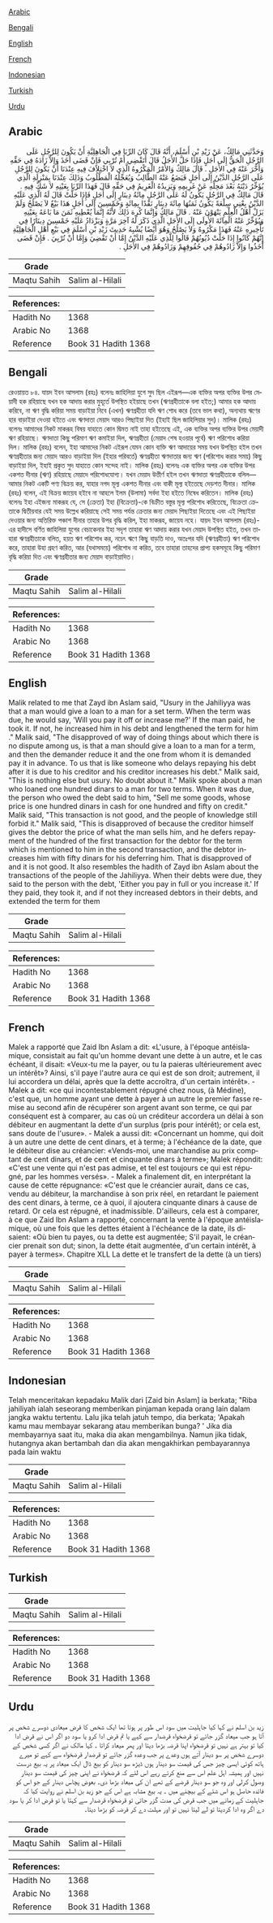 [Arabic](#arabic)

[Bengali](#bengali)

[English](#english)

[French](#french)

[Indonesian](#indonesian)

[Turkish](#turkish)

[Urdu](#urdu)

## Arabic


<div dir="rtl" lang="ar" style={{fontSize:'larger',backgroundColor:'#f8f9fa',padding:20}}>
وَحَدَّثَنِي مَالِكٌ، عَنْ زَيْدِ بْنِ أَسْلَمَ، أَنَّهُ قَالَ كَانَ الرِّبَا فِي الْجَاهِلِيَّةِ أَنْ يَكُونَ لِلرَّجُلِ عَلَى الرَّجُلِ الْحَقُّ إِلَى أَجَلٍ فَإِذَا حَلَّ الأَجَلُ قَالَ أَتَقْضِي أَمْ تُرْبِي فَإِنْ قَضَى أَخَذَ وَإِلاَّ زَادَهُ فِي حَقِّهِ وَأَخَّرَ عَنْهُ فِي الأَجَلِ ‏.‏ قَالَ مَالِكٌ وَالأَمْرُ الْمَكْرُوهُ الَّذِي لاَ اخْتِلاَفَ فِيهِ عِنْدَنَا أَنْ يَكُونَ لِلرَّجُلِ عَلَى الرَّجُلِ الدَّيْنُ إِلَى أَجَلٍ فَيَضَعُ عَنْهُ الطَّالِبُ وَيُعَجِّلُهُ الْمَطْلُوبُ وَذَلِكَ عِنْدَنَا بِمَنْزِلَةِ الَّذِي يُؤَخِّرُ دَيْنَهُ بَعْدَ مَحِلِّهِ عَنْ غَرِيمِهِ وَيَزِيدُهُ الْغَرِيمُ فِي حَقِّهِ قَالَ فَهَذَا الرِّبَا بِعَيْنِهِ لاَ شَكَّ فِيهِ ‏.‏ قَالَ مَالِكٌ فِي الرَّجُلِ يَكُونُ لَهُ عَلَى الرَّجُلِ مِائَةُ دِينَارٍ إِلَى أَجَلٍ فَإِذَا حَلَّتْ قَالَ لَهُ الَّذِي عَلَيْهِ الدَّيْنُ بِعْنِي سِلْعَةً يَكُونُ ثَمَنُهَا مِائَةَ دِينَارٍ نَقْدًا بِمِائَةٍ وَخَمْسِينَ إِلَى أَجَلٍ هَذَا بَيْعٌ لاَ يَصْلُحُ وَلَمْ يَزَلْ أَهْلُ الْعِلْمِ يَنْهَوْنَ عَنْهُ ‏.‏ قَالَ مَالِكٌ وَإِنَّمَا كُرِهَ ذَلِكَ لأَنَّهُ إِنَّمَا يُعْطِيهِ ثَمَنَ مَا بَاعَهُ بِعَيْنِهِ وَيُؤَخِّرُ عَنْهُ الْمِائَةَ الأُولَى إِلَى الأَجَلِ الَّذِي ذَكَرَ لَهُ آخِرَ مَرَّةٍ وَيَزْدَادُ عَلَيْهِ خَمْسِينَ دِينَارًا فِي تَأْخِيرِهِ عَنْهُ فَهَذَا مَكْرُوهٌ وَلاَ يَصْلُحُ وَهُوَ أَيْضًا يُشْبِهُ حَدِيثَ زَيْدِ بْنِ أَسْلَمَ فِي بَيْعِ أَهْلِ الْجَاهِلِيَّةِ إِنَّهُمْ كَانُوا إِذَا حَلَّتْ دُيُونُهُمْ قَالُوا لِلَّذِي عَلَيْهِ الدَّيْنُ إِمَّا أَنْ تَقْضِيَ وَإِمَّا أَنْ تُرْبِيَ ‏.‏ فَإِنْ قَضَى أَخَذُوا وَإِلاَّ زَادُوهُمْ فِي حُقُوقِهِمْ وَزَادُوهُمْ فِي الأَجَلِ ‏.‏
</div>
<div style={{backgroundColor:'#f8f9fa',padding:20, marginBottom: 10}}><table> <thead> <tr> <th>Grade</th> <th></th> </tr> </thead> <tbody> <tr><td>Maqtu Sahih</td><td>Salim al-Hilali</td></tr></tbody></table><table> <thead> <tr> <th>References:</th> <th></th> </tr> </thead> <tbody><tr><td>Hadith No</td><td>1368</td></tr><tr><td>Arabic No</td><td>1368</td></tr><tr><td>Reference</td><td>Book 31 Hadith 1368</td></tr></tbody></table></div>

## Bengali


<div dir="ltr" lang="bn" style={{fontSize:'larger',backgroundColor:'#f8f9fa',padding:20}}>
রেওয়ায়ত ৮৪. যায়দ ইবন আসলাম (রহঃ) বলেনঃ জাহিলিয়া যুগে সুদ ছিল এইরূপ—এক ব্যক্তির অপর ব্যক্তির উপর মেয়াদী হক রহিয়াছে যখন হক আদায় করার মুহূর্তে উপস্থিত হইয়াছে তখন (ঋণগ্রহীতাকে বলা হইত;) আমার হক আদায় করিবে, না ঋণ বৃদ্ধি করিয়া সময় বাড়াইয়া নিবে (এখন) ঋণগ্রহীতা যদি ঋণ শোধ করে (তবে ভাল কথা), অন্যথায় ঋণের হার বাড়াইয়া দেওয়া হইতে এবং ঋণদাতা মেয়াদ আরও পিছাইয়া দিত (ইহাই ছিল জাহিলিয়ার সুদ)। মালিক (রহঃ) বলেনঃ আমাদের নিকট মাকরূহ বিষয় যাহাতে কোন দ্বিমত নাই তাহা হইতেছে এই, এক ব্যক্তির অপর ব্যক্তির উপর মেয়াদী ঋণ রহিয়াছে। ঋণদাতা কিছু পরিমাণ ঋণ কমাইয়া দিল, ঋণগ্রহীতা (মেয়াদ শেষ হওয়ার পূর্বে) ঋণ পরিশোধ করিয়া দিল। মালিক (রহঃ) বলেন, ইহা আমাদের নিকট এইরূপ যেমন কোন ব্যক্তি ঋণ আদায়ের সময় যখন উপস্থিত হইল তখন ঋণগ্রহীতার জন্য মেয়াদ আরও বাড়াইয়া দিল (ইহার পরিবর্তে) ঋণগ্রহীতা ঋণদাতার জন্য ঋণ (পরিশোধ করার সময়) কিছু বাড়াইয়া দিল, ইহাই প্রকৃত সুদ যাহাতে কোন সন্দেহ নাই। মালিক (রহঃ) বলেনঃ এক ব্যক্তির অপর এক ব্যক্তির উপর একশত দীনার (ঋণ) রহিয়াছে মেয়াদে পরিশোধযোগ্য। যখন মেয়াদ উত্তীর্ণ হইল তখন ঋণদাতা ঋণগ্রহীতাকে বলিল—আমার নিকট একটি পণ্য বিক্রয় কর, যাহার নগদ মূল্য একশত দীনার এবং বাকী মূল্য হইতেছে দেড়শত দীনার। মালিক (রহঃ) বলেন, এই বিক্রয় জায়েয হইবে না আহলে ইলম (উলামা) সর্বদা ইহা হইতে নিষেধ করিতেন। মালিক (রহঃ) বলেনঃ ইহা এইজন্য মাকরূহ যে, সে (ক্রেতা) ইহা (বিক্রেতা)-কে বিক্রীত বস্তুর মূল্য পরিশোধ করিতেছে, বিক্রেতা ক্রেতাকে দ্বিতীয়বার যেই সময় উল্লেখ করিয়াছে সেই সময় পর্যন্ত ক্রেতার জন্য মেয়াদ পিছাইয়া দিতেছে এবং এই পিছাইয়া দেওয়ার জন্য অতিরিক্ত পঞ্চাশ দীনার তাহার উপর বৃদ্ধি করিল, ইহা মাকরূহ, জায়েয নহে। যায়দ ইবন আসলাম (রহঃ)-এর হাদীসে বর্ণিত জাহিলিয়া যুগের বেচাকেনার ইহা সদৃশ তাহারা ঋণ আদায় করার যখন মেয়াদ উপস্থিত হইত, তখন তাহারা ঋণগ্রহীতাকে বলিত, হয়ত ঋণ পরিশোধ কর, নচেৎ ঋণে কিছু বাড়তি দাও, অতঃপর যদি (ঋণগ্রহীতা) ঋণ পরিশোধ করে, তাহারা উহা গ্রহণ করিত, আর (যথাসময়ে) পরিশোধ না করিত, তবে তাহারা তাহদের প্রাপ্য হকসমূহে কিছু পরিমাণ বৃদ্ধি করিয়া দিত এবং ঋণগ্রহীতার জন্য মেয়াদ বাড়াইয়াদিত।
</div>
<div style={{backgroundColor:'#f8f9fa',padding:20, marginBottom: 10}}><table> <thead> <tr> <th>Grade</th> <th></th> </tr> </thead> <tbody> <tr><td>Maqtu Sahih</td><td>Salim al-Hilali</td></tr></tbody></table><table> <thead> <tr> <th>References:</th> <th></th> </tr> </thead> <tbody><tr><td>Hadith No</td><td>1368</td></tr><tr><td>Arabic No</td><td>1368</td></tr><tr><td>Reference</td><td>Book 31 Hadith 1368</td></tr></tbody></table></div>

## English


<div dir="ltr" lang="en" style={{fontSize:'larger',backgroundColor:'#f8f9fa',padding:20}}>
Malik related to me that Zayd ibn Aslam said, "Usury in the Jahiliyya was that a man would give a loan to a man for a set term. When the term was due, he would say, 'Will you pay it off or increase me?' If the man paid, he took it. If not, he increased him in his debt and lengthened the term for him ." Malik said, "The disapproved of way of doing things about which there is no dispute among us, is that a man should give a loan to a man for a term, and then the demander reduce it and the one from whom it is demanded pay it in advance. To us that is like someone who delays repaying his debt after it is due to his creditor and his creditor increases his debt." Malik said, "This is nothing else but usury. No doubt about it." Malik spoke about a man who loaned one hundred dinars to a man for two terms. When it was due, the person who owed the debt said to him, "Sell me some goods, whose price is one hundred dinars in cash for one hundred and fifty on credit." Malik said, "This transaction is not good, and the people of knowledge still forbid it." Malik said, "This is disapproved of because the creditor himself gives the debtor the price of what the man sells him, and he defers repayment of the hundred of the first transaction for the debtor for the term which is mentioned to him in the second transaction, and the debtor increases him with fifty dinars for his deferring him. That is disapproved of and it is not good. It also resembles the hadith of Zayd ibn Aslam about the transactions of the people of the Jahiliyya. When their debts were due, they said to the person with the debt, 'Either you pay in full or you increase it.' If they paid, they took it, and if not they increased debtors in their debts, and extended the term for them
</div>
<div style={{backgroundColor:'#f8f9fa',padding:20, marginBottom: 10}}><table> <thead> <tr> <th>Grade</th> <th></th> </tr> </thead> <tbody> <tr><td>Maqtu Sahih</td><td>Salim al-Hilali</td></tr></tbody></table><table> <thead> <tr> <th>References:</th> <th></th> </tr> </thead> <tbody><tr><td>Hadith No</td><td>1368</td></tr><tr><td>Arabic No</td><td>1368</td></tr><tr><td>Reference</td><td>Book 31 Hadith 1368</td></tr></tbody></table></div>

## French


<div dir="ltr" lang="fr" style={{fontSize:'larger',backgroundColor:'#f8f9fa',padding:20}}>
Malek a rapporté que Zaid Ibn Aslam a dit: «L'usure, à l'époque antéislamique, consistait au fait qu'un homme devant une dette à un autre, et le cas échéant, il disait: «Veux-tu me la payer, ou tu la paieras ultérieurement avec un intérêt»? Ainsi, s'il paye l'autre aura ce qui est de son droit; autrement, il lui accordera un délai, après que la dette accroîtra, d'un certain intérêt». - Malek a dit: «ce qui incontestablement répugné chez nous, (à Médine), c'est que, un homme ayant une dette à payer à un autre le premier fasse remise au second afin de récupérer son argent avant son terme, ce qui par conséquent est à comparer, au cas où un créditeur accordera un délai à son débiteur en augmentant la dette d'un surplus (pris pour intérêt); or cela est, sans doute de l'usure». - Malek a aussi dit: «Concernant un homme, qui doit à un autre une dette de cent dinars, et à terme; à l'échéance de la date, que le débiteur dise au créancier: «Vends-moi, une marchandise au prix comptant de cent dinars, et de cent et cinquante dinars à terme»; Malek répondit: «C'est une vente qui n'est pas admise, et tel est toujours ce qui est répugné, par les hommes versés». - Malek a finalement dit, en interprétant la cause de cette répugnance: «C'est que le créancier aurait, dans ce cas, vendu au débiteur, la marchandise à son prix réel, en retardant le paiement des cent dinars, à terme, ce à quoi, il ajoutera cinquante dinars à cause de retard. Or cela est répugné, et inadmissible. D'ailleurs, cela est à comparer, à ce que Zaid Ibn Aslam a rapporté, concernant la vente à l'époque antéislamique, où une fois que les dettes étaient à l'échéance de la date, ils disaient: «Où bien tu payes, ou ta dette est augmentée; S'il payait, le créancier prenait son dut; sinon, la dette était augmentée, d'un certain intérêt, à payer à termes». Chapitre XLL La dette et le transfert de la dette (à un tiers)
</div>
<div style={{backgroundColor:'#f8f9fa',padding:20, marginBottom: 10}}><table> <thead> <tr> <th>Grade</th> <th></th> </tr> </thead> <tbody> <tr><td>Maqtu Sahih</td><td>Salim al-Hilali</td></tr></tbody></table><table> <thead> <tr> <th>References:</th> <th></th> </tr> </thead> <tbody><tr><td>Hadith No</td><td>1368</td></tr><tr><td>Arabic No</td><td>1368</td></tr><tr><td>Reference</td><td>Book 31 Hadith 1368</td></tr></tbody></table></div>

## Indonesian


<div dir="ltr" lang="id" style={{fontSize:'larger',backgroundColor:'#f8f9fa',padding:20}}>
Telah menceritakan kepadaku Malik dari [Zaid bin Aslam] ia berkata; "Riba jahiliyah ialah seseorang memberikan pinjaman kepada orang lain dalam jangka waktu tertentu. Lalu jika telah jatuh tempo, dia berkata; 'Apakah kamu mau membayar sekarang atau memberikan bunga? ' Jika dia membayarnya saat itu, maka dia akan mengambilnya. Namun jika tidak, hutangnya akan bertambah dan dia akan mengakhirkan pembayarannya pada lain waktu
</div>
<div style={{backgroundColor:'#f8f9fa',padding:20, marginBottom: 10}}><table> <thead> <tr> <th>Grade</th> <th></th> </tr> </thead> <tbody> <tr><td>Maqtu Sahih</td><td>Salim al-Hilali</td></tr></tbody></table><table> <thead> <tr> <th>References:</th> <th></th> </tr> </thead> <tbody><tr><td>Hadith No</td><td>1368</td></tr><tr><td>Arabic No</td><td>1368</td></tr><tr><td>Reference</td><td>Book 31 Hadith 1368</td></tr></tbody></table></div>

## Turkish


<div dir="ltr" lang="tr" style={{fontSize:'larger',backgroundColor:'#f8f9fa',padding:20}}>

</div>
<div style={{backgroundColor:'#f8f9fa',padding:20, marginBottom: 10}}><table> <thead> <tr> <th>Grade</th> <th></th> </tr> </thead> <tbody> <tr><td>Maqtu Sahih</td><td>Salim al-Hilali</td></tr></tbody></table><table> <thead> <tr> <th>References:</th> <th></th> </tr> </thead> <tbody><tr><td>Hadith No</td><td>1368</td></tr><tr><td>Arabic No</td><td>1368</td></tr><tr><td>Reference</td><td>Book 31 Hadith 1368</td></tr></tbody></table></div>

## Urdu


<div dir="rtl" lang="ur" style={{fontSize:'larger',backgroundColor:'#f8f9fa',padding:20}}>
زید بن اسلم نے کہا کیا جاہلیت میں سود اس طور پر ہوتا تھا ایک شخص کا قرض میعادی دوسرے شخص پر آتا ہو جب میعاد گزر جائے تو قرضخواہ قرضدار سے کہے یا تم قرض ادا کرو یا سود دو اگر اس نے قرض ادا کیا تو بہتر ہے نہیں تو قرضخواہ اپنا قرضہ بڑھا دیتا اور پھر میعاد کراتا ۔ کہا مالک نے اگر کسی شخص کے دوسرے شخص پر سو دینار آتے ہوں وعدے پر جب وعدہ گزر جائے تو قرضدار قرضخواہ سے کہے تو میرے ہاتھ کوئی ایسی چیز جس کی قیمت سو دینار ہوں ڈیڑھ سو دینار کو بیع ڈال ایک میعاد پر یہ بیع درست نہیں اور ہمیشہ اہل علم اس سے منع کرتے رہے اس لئے کہ قرضخواہ نے اپنی چیز کی قیمت سو دینار وصول کرلی اور وہ جو سو دینار قرضے کے تھے ان کی میعاد بڑھا دی۔ بعوض پچاس دینار کے جو اس کو فائدہ حاصل ہو اس شئے کے بیچنے میں ۔ یہ بیع مشابہ ہے اس کے جو زید بن اسلم نے روایت کیا کہ جاہلیت کے زمانے میں جب قرض کی مدت گزر جاتی تو قرضخواہ قرضدار سے کہتا یا تو قرض ادا کر یا سود دے اگر وہ ادا کردیتا تو لے لیتا نہیں تو اور مہلت دے کر قرضہ کو بڑھا دیتا۔
</div>
<div style={{backgroundColor:'#f8f9fa',padding:20, marginBottom: 10}}><table> <thead> <tr> <th>Grade</th> <th></th> </tr> </thead> <tbody> <tr><td>Maqtu Sahih</td><td>Salim al-Hilali</td></tr></tbody></table><table> <thead> <tr> <th>References:</th> <th></th> </tr> </thead> <tbody><tr><td>Hadith No</td><td>1368</td></tr><tr><td>Arabic No</td><td>1368</td></tr><tr><td>Reference</td><td>Book 31 Hadith 1368</td></tr></tbody></table></div>